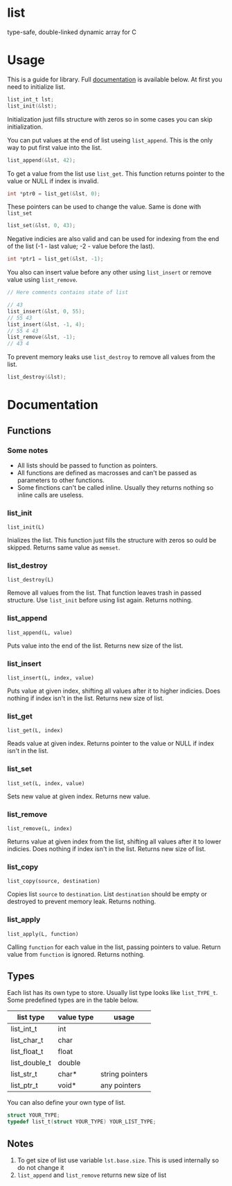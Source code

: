 # list
type-safe, double-linked dynamic array for C

# Usage
This is a guide for library. Full [documentation](#documentation) is available below.
At first you need to initialize list.
```c
list_int_t lst;
list_init(&lst);
```
Initialization just fills structure with zeros so in some cases you can skip initialization.

You can put values at the end of list useing `list_append`. This is the only way to put first value into the list.
```c
list_append(&lst, 42);
```

To get a value from the list use `list_get`. This function returns pointer to the value or NULL if index is invalid.
```c
int *ptr0 = list_get(&lst, 0);
```
These pointers can be used to change the value. Same is done with `list_set`
```c
list_set(&lst, 0, 43);
```
Negative indicies are also valid and can be used for indexing from the end of the list (-1 - last value; -2 - value before the last).
```c
int *ptr1 = list_get(&lst, -1);
```

You also can insert value before any other using `list_insert` or remove value using `list_remove`.
```c
// Here comments contains state of list

// 43
list_insert(&lst, 0, 55);
// 55 43
list_insert(&lst, -1, 4);
// 55 4 43
list_remove(&lst, -1);
// 43 4
```

To prevent memory leaks use `list_destroy` to remove all values from the list.
```c
list_destroy(&lst);
```

# Documentation
## Functions
### Some notes
- All lists should be passed to function as pointers.
- All functions are defined as macrosses and can't be passed as parameters to other functions.
- Some finctions can't be called inline. Usually they returns nothing so inline calls are useless.
### list_init
`list_init(L)`

Inializes the list. This function just fills the structure with zeros so ould be skipped. Returns same value as `memset`.

### list_destroy
`list_destroy(L)`

Remove all values from the list. That function leaves trash in passed structure. Use `list_init` before using list again. Returns nothing.

### list_append
`list_append(L, value)`

Puts value into the end of the list. Returns new size of the list.

### list_insert
`list_insert(L, index, value)`

Puts value at given index, shifting all values after it to higher indicies. Does nothing if index isn't in the list. Returns new size of list.

### list_get
`list_get(L, index)`

Reads value at given index. Returns pointer to the value or NULL if index isn't in the list.

### list_set
`list_set(L, index, value)`

Sets new value at given index. Returns new value.

### list_remove
`list_remove(L, index)`

Returns value at given index from the list, shifting all values after it to lower indicies. Does nothing if index isn't in the list. Returns new size of list.

### list_copy
`list_copy(source, destination)`

Copies list `source` to `destination`. List `destination` should be empty or destroyed to prevent memory leak. Returns nothing.

### list_apply
`list_apply(L, function)`

Calling `function` for each value in the list, passing pointers to value. Return value from `function` is ignored. Returns nothing.

## Types
Each list has its own type to store. Usually list type looks like `list_TYPE_t`. Some predefined types are in the table below.

|list type|value type|usage|
|-|-|-|
|list_int_t|int||
|list_char_t|char||
|list_float_t|float||
|list_double_t|double||
|list_str_t|char*|string pointers|
|list_ptr_t|void*|any pointers|

You can also define your own type of list.
```c
struct YOUR_TYPE;
typedef list_t(struct YOUR_TYPE) YOUR_LIST_TYPE;
```

## Notes
1. To get size of list use variable `lst.base.size`. This is used internally so do not change it
2. `list_append` and `list_remove` returns new size of list

